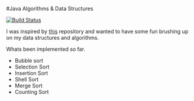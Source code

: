 #Java Algorithms & Data Structures

[![Build Status](https://travis-ci.org/LachlanLindsay/cs.svg?branch=master)](https://travis-ci.org/LachlanLindsay/cs)

I was inspired by [this](https://github.com/trekhleb/javascript-algorithms/) repository and wanted to
have some fun brushing up on my data structures and algorithms.

Whats been implemented so far.

* Bubble sort 
* Selection Sort
* Insertion Sort
* Shell Sort
* Merge Sort
* Counting Sort